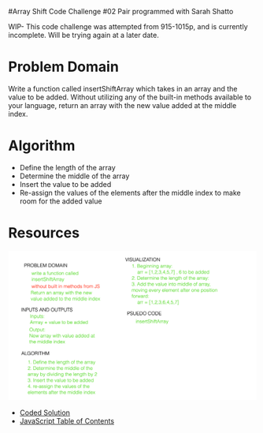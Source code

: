 #Array Shift Code Challenge #02
Pair programmed with Sarah Shatto

WIP- This code challenge was attempted from 915-1015p, and is currently incomplete. Will be trying again at a later date.

# Problem Domain

Write a function called insertShiftArray which takes in an array and the value to be added. Without utilizing any of the built-in methods available to your language, return an array with the new value added at the middle index.

# Algorithm

- Define the length of the array
- Determine the middle of the array
- Insert the value to be added
- Re-assign the values of the elements after the middle index to make room for the added value

# Resources

![Switch Array Whiteboard](Whiteboard[1]-01.png)

- [Coded Solution](array-shift.js)
- [JavaScript Table of Contents](../README.md)

